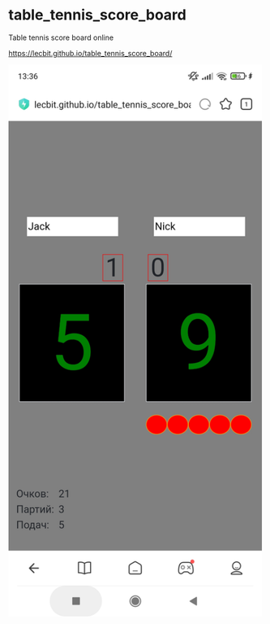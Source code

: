 # table_tennis_score_board
Table tennis score board online

https://lecbit.github.io/table_tennis_score_board/

<img src="https://github.com/lecbit/table_tennis_score_board/blob/main/preview.jpg" width="500">
